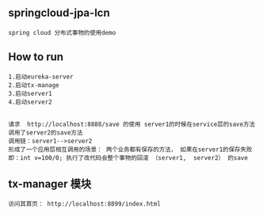 ## springcloud-jpa-lcn
    spring cloud 分布式事物的使用demo
    
## How to run
    1.启动eureka-server
    2.启动tx-manage
    3.启动server1
    4.启动server2
    
    
    请求  http://localhost:8888/save 的使用 server1的时候在service层的save方法调用了server2的save方法
    调用链：server1-->server2
    形成了一个应用层相互调用的场景： 两个业务都有保存的方法， 如果在server1的保存失败
    即：int v=100/0; 执行了改代码会整个事物的回滚 （server1,  server2） 的save
    
    
## tx-manager 模块
    访问其首页： http://localhost:8899/index.html 
    
    
    
       
    
    
    